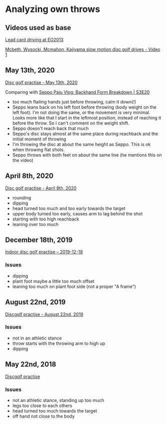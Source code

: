 # Analyzing own throws


## Videos used as base

[Lead card driving at EO2013](https://www.youtube.com/watch?v=GfjiaZ9DvXQ)

[Mcbeth, Wysocki, Mcmahon, Kajiyama slow motion disc golf drives - Video 1](https://www.youtube.com/watch?v=AwYvav4xCR8)


## May 13th, 2020

[Disc golf practise - May 13th, 2020](https://www.youtube.com/watch?v=uCKRI_pcbDw)

Comparing with [Seppo Paju Vlog: Backhand Form Breakdown | S3E20](https://www.youtube.com/watch?v=6uuwa6c3D9o)

- too much flailing hands just before throwing, calm it down(!)
- Seppo leans back on his left foot before throwing (body weight on the left foot). I'm not doing the same, or the movement is very minimal. Looks more like that I start in the leftmost position, instead of reaching it before the throw. So I can't comment on the weight shift.
- Seppo doesn't reach back that much
- Seppo's disc stays almost at the same place during reachback and the initial moment of throwing
- I'm throwing the disc at about the same height as Seppo. This is ok when throwing flat shots.
- Seppo throws with both feet on about the same line (he mentions this on the video)

## April 8th, 2020

[Disc golf practise - April 8th, 2020](https://youtu.be/7qjsUZChNms)

- rounding
- dipping
- head turned too much and too early towards the target
- upper body turned too early, causes arm to lag behind the shot
- starting with too high reachback
- leaning over too much


## December 18th, 2019

[Indoor disc golf practise – 2019-12-18](https://www.youtube.com/watch?v=MJ5HgA6eh1k)

### Issues

- dipping
- plant foot maybe a little too much offset
- leaning too much on plant foot side (not a proper "A frame")

## August 22nd, 2019

[Discgolf practise - August 22nd, 2019](https://www.youtube.com/watch?v=Mjiq0FzDd6o)

### Issues

- not in an athletic stance
- throw starts with the throwing arm to high up
- dipping

## May 22nd, 2018

[Discgolf practise](https://www.youtube.com/watch?v=27Y_hqAT2Ko)

### Issues

- not an athletic stance, standing up too much
- legs too close to each others
- head turned too much towards the target
- off hand not close to the body

